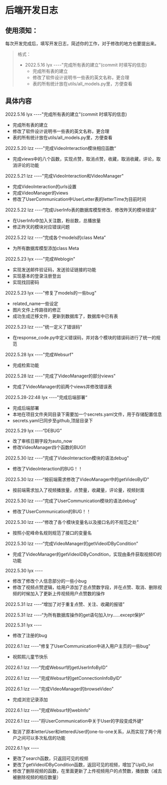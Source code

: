 # 后端开发日志

## 使用须知：

每次开发完成后，填写开发日志，简述你的工作，对于修改的地方也要提出来。

> 格式：
>
> + 2022.5.16 lyx ----"完成所有表的建立"(commit 时填写的信息)
>   + 完成所有表的建立
>   + 修改了软件设计说明书一些表的英文名称，更合理
>   + 表的所有统计放在utils/all_models.py里，方便查看

## 具体内容

2022.5.16 lyx ----"完成所有表的建立"(commit 时填写的信息)

+ 完成所有表的建立
+ 修改了软件设计说明书一些表的英文名称，更合理
+ 表的所有统计放在utils/all_models.py里，方便查看

2022.5.20 lzz ----"完成VideoInteraction模块相应函数“
+ 完成views中的八个函数，实现点赞，取消点赞，收藏，取消收藏，评论，取消评论的功能

2022.5.21 lzz ----"完成VideoInteraction和VideoManager"
+ 完成VideoInteraction的urls设置
+ 完成VideoManager的views
+ 修改了UserCommunication中UserLetter表的letterTime为目前时间

2022.5.22 lzz ----“完成UserInfo表的数据库模型修改、修改昨天的模块错误“
+ 在UserInfo中加入关注数，粉丝数，总播放量
+ 修正昨天的模块对应错误问题

2022.5.22 lzz ----“完成各个models的class Meta”
+ 为所有数据库模型添加class Meta

2022.5.23 lyx ----"完成Weblogin"
+ 实现发送邮件验证码，发送验证链接的功能
+ 实现基本的登录注册登出
+ 实现找回密码

2022.5.23 lyx ----"修复了models的一些bug"
+ related_name一些设定
+ 图片文件上传路径的修正
+ 成功生成迁移文件，更新到数据库了，数据库中已有表

2022.5.23 lzz ----"统一定义了错误码“
+ 在response_code.py中定义错误码，并对各个模块的错误码进行了统一的规范

2022.5.28 lyx ----"完成Websurf"
+ 完成检索功能

2022.5.28 lzz ----"完成了VideoManager的部分views"
+ 完成了VideoManager的前两个views并修改错误表

2022.5.28-22:48 lyx ----"完成后端部署“
+ 完成后端部署
+ 本地在项目文件夹同目录下需要加一个secrets.yaml文件，用于存储配置信息
+ secrets.yaml已同步至github,顶层目录下

2022.5.29 lyx ----“DEBUG”
+ 改了审核日期字段为auto_now
+ 修改VideoManager四个函数的BUG!!

2022.5.30 lzz ----“完成了VideoInteraction模块的语法debug"
+ 修改了VideoInteraction的BUG！！

2022.5.30 lzz ----“按前端需求修改了VideoManager中的getVideoByID"
+ 按前端需求加入了视频播放量，点赞量，收藏量，评论量，视频封面

2022.5.30 lzz ----“完成了UserCommunication模块的语法debug"
+ 修改了UserCommunication的BUG！！

2022.5.30 lzz ----“修改了各个模块变量名以及接口名的不规范之处”
+ 按照小驼峰命名规则规范了接口的变量名

2022.5.30 lzz ----“完成VideoManager的getVideoIDByCondition”
+ 完成了VideoManager的getVideoIDByCondition，实现由条件获取视频ID的功能

2022.5.30 lyx ----
+ 修改了修改个人信息部分的一些小bug
+ 修改了视频点赞逻辑，给用户添加了总点赞数字段，并在点赞、取消、删除视频的时候加入了更新上传视频用户点赞数的操作

2022.5.31 lzz ----“增加了对于重复点赞、关注、收藏的报错”

2022.5.31 lzz ----“为所有数据库操作的get语句加入try……except保护"

2022.5.31 lyx ----
+ 修改了注册的bug

2022.6.1 lzz ----"修复了UserCommunication中进入用户主页的一些bug"
+ 祝熙熙儿童节快乐

2022.6.1 lzz ----“完成Websurf的getUserInfoByID”

2022.6.1 lzz ----"完成Websurf的getConnectionInfoByID“

2022.6.1 lzz ----"完成VIdeoManager的browseVideo"
+ 完成浏览记录添加

2022.6.1 lzz ----"完成Websurf的webInfo"

2022.6.1 lzz ----"将UserCommunication中关于User的字段变成外键“
+ 取消了原本letterUser和letteredUser的one-to-one关系，从而实现了两个用户之间可以多次私信的功能

2022.6.1 lyx ----
+ 更改了search函数，只返回可见的视频
+ 更改了getVideoIDByCondition函数，返回可见的视频，增加了UpID_list
+ 修改了删除视频的函数，在里面更新了上传视频用户的点赞数，播放数（减去被删除视频的相应数量）
